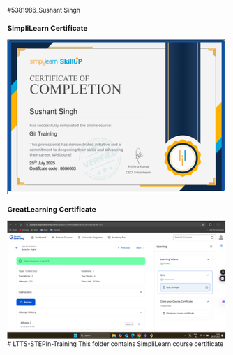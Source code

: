 #5381986_Sushant Singh
<h3>SimpliLearn Certificate</h3>
<img src="https://raw.githubusercontent.com/Sushants26/LTTS-STEPIn-Training/main/certificates/SimpliLearn%20Certificate.png" alt="SimpliLearn Certificate" width="500"/>

<h3>GreatLearning Certificate</h3>
<img src="https://raw.githubusercontent.com/Sushants26/LTTS-STEPIn-Training/main/certificates/GreatLearning%20Certificate.png" alt="GreatLearning Certificate" width="500"/>
# LTTS-STEPIn-Training
This folder contains SimpliLearn course certificate
